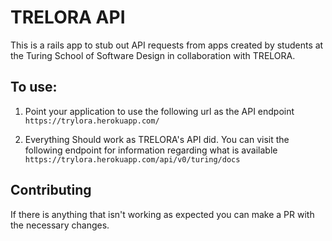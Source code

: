 # TRELORA API

This is a rails app to stub out API requests from apps created by students at the Turing School of Software Design in collaboration with TRELORA. 

## To use: 
1. Point your application to use the following url as the API endpoint
`https://trylora.herokuapp.com/`

2. Everything Should work as TRELORA's API did. You can visit the following endpoint for information regarding what is available
`https://trylora.herokuapp.com/api/v0/turing/docs`

## Contributing
If there is anything that isn't working as expected you can make a PR with the necessary changes. 
